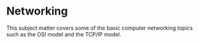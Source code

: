 # Networking

This subject matter covers some of the basic computer networking topics such as the OSI model and the TCP/IP model.

